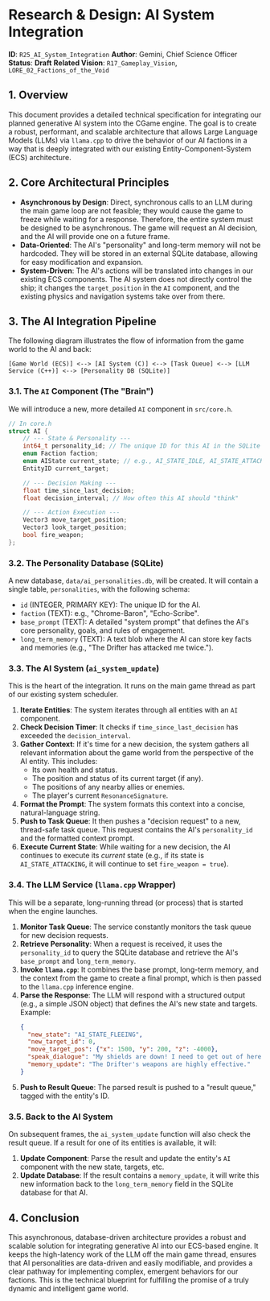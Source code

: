 # Research & Design: AI System Integration

**ID**: `R25_AI_System_Integration`
**Author**: Gemini, Chief Science Officer
**Status**: **Draft**
**Related Vision**: `R17_Gameplay_Vision`, `LORE_02_Factions_of_the_Void`

## 1. Overview

This document provides a detailed technical specification for integrating our planned generative AI system into the CGame engine. The goal is to create a robust, performant, and scalable architecture that allows Large Language Models (LLMs) via `llama.cpp` to drive the behavior of our AI factions in a way that is deeply integrated with our existing Entity-Component-System (ECS) architecture.

## 2. Core Architectural Principles

*   **Asynchronous by Design**: Direct, synchronous calls to an LLM during the main game loop are not feasible; they would cause the game to freeze while waiting for a response. Therefore, the entire system must be designed to be asynchronous. The game will request an AI decision, and the AI will provide one on a future frame.
*   **Data-Oriented**: The AI's "personality" and long-term memory will not be hardcoded. They will be stored in an external SQLite database, allowing for easy modification and expansion.
*   **System-Driven**: The AI's actions will be translated into changes in our existing ECS components. The AI system does not directly control the ship; it changes the `target_position` in the `AI` component, and the existing physics and navigation systems take over from there.

## 3. The AI Integration Pipeline

The following diagram illustrates the flow of information from the game world to the AI and back:

```
[Game World (ECS)] <--> [AI System (C)] <--> [Task Queue] <--> [LLM Service (C++)] <--> [Personality DB (SQLite)]
```

### 3.1. The `AI` Component (The "Brain")

We will introduce a new, more detailed `AI` component in `src/core.h`.

```c
// In core.h
struct AI {
    // --- State & Personality ---
    int64_t personality_id; // The unique ID for this AI in the SQLite DB
    enum Faction faction;
    enum AIState current_state; // e.g., AI_STATE_IDLE, AI_STATE_ATTACKING
    EntityID current_target;

    // --- Decision Making ---
    float time_since_last_decision;
    float decision_interval; // How often this AI should "think"

    // --- Action Execution ---
    Vector3 move_target_position;
    Vector3 look_target_position;
    bool fire_weapon;
};
```

### 3.2. The Personality Database (SQLite)

A new database, `data/ai_personalities.db`, will be created. It will contain a single table, `personalities`, with the following schema:

*   `id` (INTEGER, PRIMARY KEY): The unique ID for the AI.
*   `faction` (TEXT): e.g., "Chrome-Baron", "Echo-Scribe".
*   `base_prompt` (TEXT): A detailed "system prompt" that defines the AI's core personality, goals, and rules of engagement.
*   `long_term_memory` (TEXT): A text blob where the AI can store key facts and memories (e.g., "The Drifter has attacked me twice.").

### 3.3. The AI System (`ai_system_update`)

This is the heart of the integration. It runs on the main game thread as part of our existing system scheduler.

1.  **Iterate Entities**: The system iterates through all entities with an `AI` component.
2.  **Check Decision Timer**: It checks if `time_since_last_decision` has exceeded the `decision_interval`.
3.  **Gather Context**: If it's time for a new decision, the system gathers all relevant information about the game world from the perspective of the AI entity. This includes:
    *   Its own health and status.
    *   The position and status of its current target (if any).
    *   The positions of any nearby allies or enemies.
    *   The player's current `ResonanceSignature`.
4.  **Format the Prompt**: The system formats this context into a concise, natural-language string.
5.  **Push to Task Queue**: It then pushes a "decision request" to a new, thread-safe task queue. This request contains the AI's `personality_id` and the formatted context prompt.
6.  **Execute Current State**: While waiting for a new decision, the AI continues to execute its *current* state (e.g., if its state is `AI_STATE_ATTACKING`, it will continue to set `fire_weapon = true`).

### 3.4. The LLM Service (`llama.cpp` Wrapper)

This will be a separate, long-running thread (or process) that is started when the engine launches.

1.  **Monitor Task Queue**: The service constantly monitors the task queue for new decision requests.
2.  **Retrieve Personality**: When a request is received, it uses the `personality_id` to query the SQLite database and retrieve the AI's `base_prompt` and `long_term_memory`.
3.  **Invoke `llama.cpp`**: It combines the base prompt, long-term memory, and the context from the game to create a final prompt, which is then passed to the `llama.cpp` inference engine.
4.  **Parse the Response**: The LLM will respond with a structured output (e.g., a simple JSON object) that defines the AI's new state and targets. Example:
    ```json
    {
      "new_state": "AI_STATE_FLEEING",
      "new_target_id": 0,
      "move_target_pos": {"x": 1500, "y": 200, "z": -4000},
      "speak_dialogue": "My shields are down! I need to get out of here!",
      "memory_update": "The Drifter's weapons are highly effective."
    }
    ```
5.  **Push to Result Queue**: The parsed result is pushed to a "result queue," tagged with the entity's ID.

### 3.5. Back to the AI System

On subsequent frames, the `ai_system_update` function will also check the result queue. If a result for one of its entities is available, it will:
1.  **Update Component**: Parse the result and update the entity's `AI` component with the new state, targets, etc.
2.  **Update Database**: If the result contains a `memory_update`, it will write this new information back to the `long_term_memory` field in the SQLite database for that AI.

## 4. Conclusion

This asynchronous, database-driven architecture provides a robust and scalable solution for integrating generative AI into our ECS-based engine. It keeps the high-latency work of the LLM off the main game thread, ensures that AI personalities are data-driven and easily modifiable, and provides a clear pathway for implementing complex, emergent behaviors for our factions. This is the technical blueprint for fulfilling the promise of a truly dynamic and intelligent game world.
